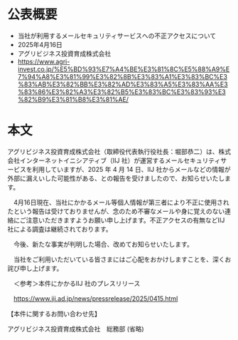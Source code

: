 # 公表概要
- 当社が利用するメールセキュリティサービスへの不正アクセスについて
- 2025年4月16日
- アグリビジネス投資育成株式会社
- https://www.agri-invest.co.jp/%E5%BD%93%E7%A4%BE%E3%81%8C%E5%88%A9%E7%94%A8%E3%81%99%E3%82%8B%E3%83%A1%E3%83%BC%E3%83%AB%E3%82%BB%E3%82%AD%E3%83%A5%E3%83%AA%E3%83%86%E3%82%A3%E3%82%B5%E3%83%BC%E3%83%93%E3%82%B9%E3%81%B8%E3%81%AE/

# 本文
アグリビジネス投資育成株式会社（取締役代表執行役社長：堀部恭二）は、株式会社インターネットイニシアティブ（IIJ 社）が運営するメールセキュリティサービスを利用していますが、2025 年 4 月 14 日、IIJ 社からメールなどの情報が外部に漏えいした可能性がある、との報告を受けましたので、お知らせいたします。

　4月16日現在、当社にかかるメール等個人情報が第三者により不正に使用されたという報告は受けておりませんが、念のため不審なメールや身に覚えのない連絡にご注意いただきますようお願い申し上げます。不正アクセスの有無などIIJ 社による調査は継続されております。

　今後、新たな事実が判明した場合、改めてお知らせいたします。

　当社をご利用いただいている皆さまにはご心配をおかけしますことを、深くお詫び申し上げます。

　＜参考＞本件にかかるIIJ 社のプレスリリース

　https://www.iij.ad.jp/news/pressrelease/2025/0415.html

【本件に関するお問い合わせ先】

アグリビジネス投資育成株式会社　総務部 (省略)
